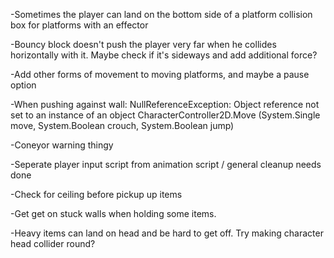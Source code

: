 -Sometimes the player can land on the bottom side of a platform collision box for platforms with an effector

-Bouncy block doesn't push the player very far when he collides horizontally with it. Maybe check if it's sideways and add additional force?

-Add other forms of movement to moving platforms, and maybe a pause option

-When pushing against wall:
NullReferenceException: Object reference not set to an instance of an object
CharacterController2D.Move (System.Single move, System.Boolean crouch, System.Boolean jump)

-Coneyor warning thingy

-Seperate player input script from animation script / general cleanup needs done

-Check for ceiling before pickup up items

-Get get on stuck walls when holding some items.

-Heavy items can land on head and be hard to get off. Try making character head collider round?